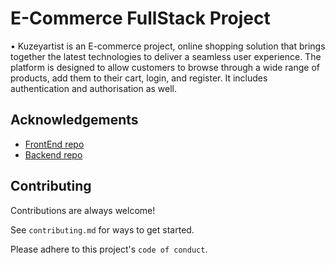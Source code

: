 
# E-Commerce FullStack Project

• Kuzeyartist is an E-commerce project, online shopping solution that brings together the latest technologies to deliver a seamless user experience. The platform is designed to allow customers to browse through a wide range of products, add them to their cart, login, and register. It includes authentication and authorisation as well.


## Acknowledgements

 - [FrontEnd repo](https://github.com/AmjadShakhshir/FS16_FrontEnd_project)
 - [Backend repo](https://github.com/AmjadShakhshir/FS16_backend_project)
 


## Contributing

Contributions are always welcome!

See `contributing.md` for ways to get started.

Please adhere to this project's `code of conduct`.

